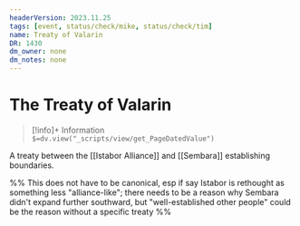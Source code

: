```yaml
---
headerVersion: 2023.11.25
tags: [event, status/check/mike, status/check/tim]
name: Treaty of Valarin
DR: 1430
dm_owner: none
dm_notes: none
---
```

# The Treaty of Valarin
>[!info]+ Information  
> `$=dv.view("_scripts/view/get_PageDatedValue")`

A treaty between the [[Istabor Alliance]] and [[Sembara]] establishing boundaries.

%% This does not have to be canonical, esp if say Istabor is rethought as something less "alliance-like"; there needs to be a reason why Sembara didn't expand further southward, but "well-established other people" could be the reason without a specific treaty %%